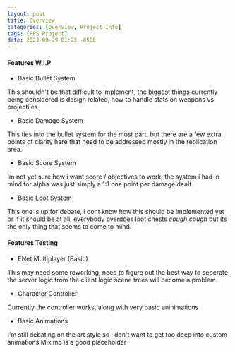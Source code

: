 ```yaml
---
layout: post
title: Overview
categories: [Overview, Project Info]
tags: [FPS Project]
date: 2023-09-29 01:23 -0500
---
```


#### Features W.I.P

- Basic Bullet System 

This shouldn't be that difficult to implement,  the biggest things currently being considered is design related,  how to handle stats on weapons vs projectiles 

- Basic Damage System 

This ties into the bullet system for the most part, but there are a few extra points of clarity here that need to be addressed 
mostly in the replication area.

- Basic Score System

Im not yet sure how i want score / objectives to work,  the system i had in mind for alpha was just simply a 1:1  one point per damage dealt. 

- Basic Loot System 

This one is up for debate,  i dont know how this should be implemented yet or if it should be at all,  everybody overdoes loot chests *cough cough*  but its the only thing that seems to come to mind. 

#### Features Testing 

- ENet Multiplayer (Basic)

This may need some reworking, need to figure out the best way to seperate the server logic from the client logic scene trees will become a problem.  

- Character Controller 

Currently the controller works,  along with very basic aninimations 

- Basic Animations

I'm still debating on the art style so i don't want to get too deep into custom animations Miximo is a good placeholder
